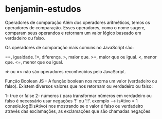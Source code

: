 # benjamin-estudos

Operadores de comparação
Além dos operadores aritméticos, temos os operadores de comparação. Esses operadores, como o nome sugere, comparam seus operandos e retornam um valor lógico baseado em verdadeiro ou falso.

Os operadores de comparação mais comuns no JavaScript são:

==, igualdade. !=, diferença. >, maior que. >=, maior que ou igual. <, menor que. <=, menor que ou igual.

=> ou =< não são operadores reconhecidos pelo JavaScript.


Função Boolean JS - A função boolean nos retorna um valor (verdadeiro ou falso). Existem diversos valores que nos retornam ou verdadeiro ou falso:

1- true or false
2- números ( para transformar números em verdadeiro ou falso é necessário usar negações '!' ou '!!'.   exemplo --> isAtivo = 1 console.log(!!isAtivo) nos mostrando se o valor é falso ou verdadeiro através das exclamações, as exclamações que são chamadas negações
